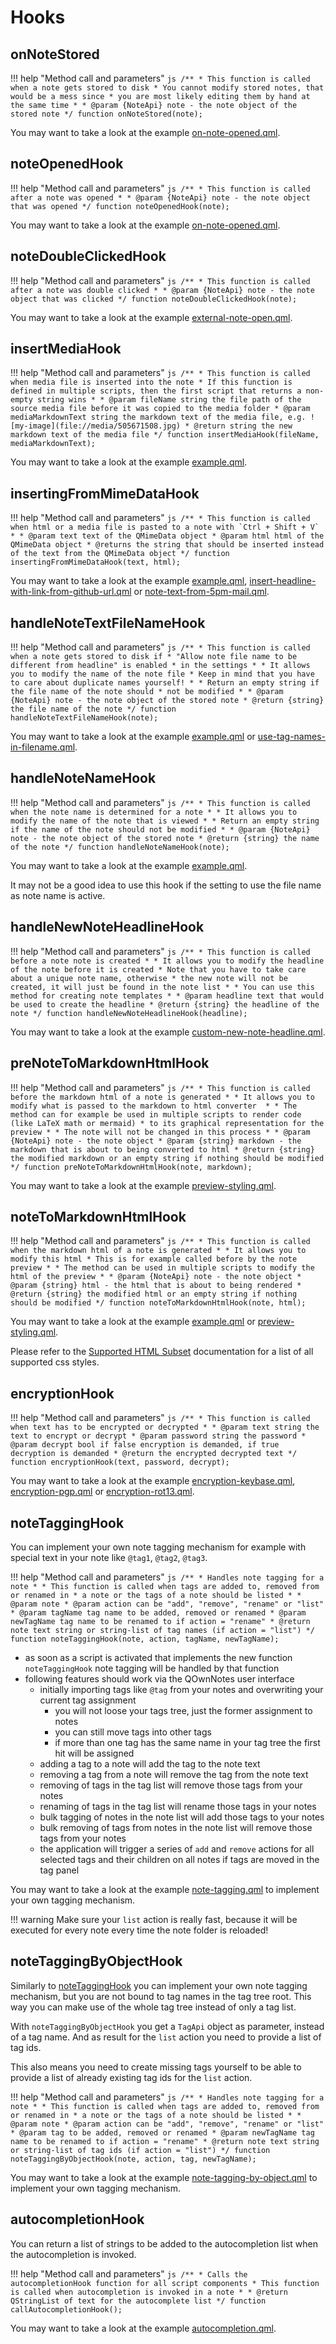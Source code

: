 # Hooks

onNoteStored
------------

!!! help "Method call and parameters"
    ```js
    /**
     * This function is called when a note gets stored to disk
     * You cannot modify stored notes, that would be a mess since
     * you are most likely editing them by hand at the same time
     *
     * @param {NoteApi} note - the note object of the stored note
     */
    function onNoteStored(note);
    ```

You may want to take a look at the example
[on-note-opened.qml](https://github.com/pbek/QOwnNotes/blob/develop/docs/content/scripting/examples/on-note-opened.qml).

noteOpenedHook
--------------

!!! help "Method call and parameters"
    ```js
    /**
     * This function is called after a note was opened
     *
     * @param {NoteApi} note - the note object that was opened
     */
    function noteOpenedHook(note);
    ```

You may want to take a look at the example
[on-note-opened.qml](https://github.com/pbek/QOwnNotes/blob/develop/docs/content/scripting/examples/on-note-opened.qml).

noteDoubleClickedHook
---------------------

!!! help "Method call and parameters"
    ```js
    /**
     * This function is called after a note was double clicked
     *
     * @param {NoteApi} note - the note object that was clicked
     */
    function noteDoubleClickedHook(note);
    ```

You may want to take a look at the example
[external-note-open.qml](https://github.com/pbek/QOwnNotes/blob/develop/docs/content/scripting/examples/external-note-open.qml).

insertMediaHook
---------------

!!! help "Method call and parameters"
    ```js
    /**
     * This function is called when media file is inserted into the note
     * If this function is defined in multiple scripts, then the first script that returns a non-empty string wins
     *
     * @param fileName string the file path of the source media file before it was copied to the media folder
     * @param mediaMarkdownText string the markdown text of the media file, e.g. ![my-image](file://media/505671508.jpg)
     * @return string the new markdown text of the media file
     */
    function insertMediaHook(fileName, mediaMarkdownText);
    ```

You may want to take a look at the example
[example.qml](https://github.com/pbek/QOwnNotes/blob/develop/docs/content/scripting/examples/example.qml).

insertingFromMimeDataHook
-------------------------

!!! help "Method call and parameters"
    ```js
    /**
     * This function is called when html or a media file is pasted to a note with `Ctrl + Shift + V`
     *
     * @param text text of the QMimeData object
     * @param html html of the QMimeData object
     * @returns the string that should be inserted instead of the text from the QMimeData object
     */
    function insertingFromMimeDataHook(text, html);
    ```

You may want to take a look at the example
[example.qml](https://github.com/pbek/QOwnNotes/blob/develop/docs/content/scripting/examples/example.qml),
[insert-headline-with-link-from-github-url.qml](https://github.com/pbek/QOwnNotes/blob/develop/docs/content/scripting/examples/insert-headline-with-link-from-github-url.qml)
or
[note-text-from-5pm-mail.qml](https://github.com/pbek/QOwnNotes/blob/develop/docs/content/scripting/examples/note-text-from-5pm-mail.qml).

handleNoteTextFileNameHook
--------------------------

!!! help "Method call and parameters"
    ```js
    /**
     * This function is called when a note gets stored to disk if
     * "Allow note file name to be different from headline" is enabled
     * in the settings
     *
     * It allows you to modify the name of the note file
     * Keep in mind that you have to care about duplicate names yourself!
     *
     * Return an empty string if the file name of the note should
     * not be modified
     *
     * @param {NoteApi} note - the note object of the stored note
     * @return {string} the file name of the note
     */
    function handleNoteTextFileNameHook(note);
    ```

You may want to take a look at the example
[example.qml](https://github.com/pbek/QOwnNotes/blob/develop/docs/content/scripting/examples/example.qml)
or
[use-tag-names-in-filename.qml](https://github.com/pbek/QOwnNotes/blob/develop/docs/content/scripting/examples/use-tag-names-in-filename.qml).

handleNoteNameHook
------------------

!!! help "Method call and parameters"
    ```js
    /**
     * This function is called when the note name is determined for a note
     *
     * It allows you to modify the name of the note that is viewed
     *
     * Return an empty string if the name of the note should not be modified
     *
     * @param {NoteApi} note - the note object of the stored note
     * @return {string} the name of the note
     */
    function handleNoteNameHook(note);
    ```

You may want to take a look at the example
[example.qml](https://github.com/pbek/QOwnNotes/blob/develop/docs/content/scripting/examples/example.qml).

It may not be a good idea to use this hook if the setting to use the
file name as note name is active.

handleNewNoteHeadlineHook
-------------------------

!!! help "Method call and parameters"
    ```js
    /**
     * This function is called before a note note is created
     *
     * It allows you to modify the headline of the note before it is created
     * Note that you have to take care about a unique note name, otherwise
     * the new note will not be created, it will just be found in the note list
     *
     * You can use this method for creating note templates
     *
     * @param headline text that would be used to create the headline
     * @return {string} the headline of the note
     */
    function handleNewNoteHeadlineHook(headline);
    ```

You may want to take a look at the example
[custom-new-note-headline.qml](https://github.com/pbek/QOwnNotes/blob/develop/docs/content/scripting/examples/custom-new-note-headline.qml).

preNoteToMarkdownHtmlHook
-------------------------

!!! help "Method call and parameters"
    ```js
    /**
     * This function is called before the markdown html of a note is generated
     *
     * It allows you to modify what is passed to the markdown to html converter 
     *
     * The method can for example be used in multiple scripts to render code (like LaTeX math or mermaid)
     * to its graphical representation for the preview
     *
     * The note will not be changed in this process
     *
     * @param {NoteApi} note - the note object
     * @param {string} markdown - the markdown that is about to being converted to html
     * @return {string} the modified markdown or an empty string if nothing should be modified
     */
    function preNoteToMarkdownHtmlHook(note, markdown);
    ```

You may want to take a look at the example
[preview-styling.qml](https://github.com/pbek/QOwnNotes/blob/develop/docs/content/scripting/examples/preview-styling.qml).

noteToMarkdownHtmlHook
----------------------

!!! help "Method call and parameters"
    ```js
    /**
     * This function is called when the markdown html of a note is generated
     *
     * It allows you to modify this html
     * This is for example called before by the note preview
     *
     * The method can be used in multiple scripts to modify the html of the preview
     *
     * @param {NoteApi} note - the note object
     * @param {string} html - the html that is about to being rendered
     * @return {string} the modified html or an empty string if nothing should be modified
     */
    function noteToMarkdownHtmlHook(note, html);
    ```

You may want to take a look at the example
[example.qml](https://github.com/pbek/QOwnNotes/blob/develop/docs/content/scripting/examples/example.qml)
or
[preview-styling.qml](https://github.com/pbek/QOwnNotes/blob/develop/docs/content/scripting/examples/preview-styling.qml).

Please refer to the [Supported HTML
Subset](http://doc.qt.io/qt-5/richtext-html-subset.html) documentation
for a list of all supported css styles.

encryptionHook
--------------

!!! help "Method call and parameters"
    ```js
    /**
     * This function is called when text has to be encrypted or decrypted
     *
     * @param text string the text to encrypt or decrypt
     * @param password string the password
     * @param decrypt bool if false encryption is demanded, if true decryption is demanded
     * @return the encrypted decrypted text
     */
    function encryptionHook(text, password, decrypt);
    ```

You may want to take a look at the example
[encryption-keybase.qml](https://github.com/pbek/QOwnNotes/blob/develop/docs/content/scripting/examples/encryption-keybase.qml),
[encryption-pgp.qml](https://github.com/pbek/QOwnNotes/blob/develop/docs/content/scripting/examples/encryption-pgp.qml)
or
[encryption-rot13.qml](https://github.com/pbek/QOwnNotes/blob/develop/docs/content/scripting/examples/encryption-rot13.qml).

noteTaggingHook
---------------

You can implement your own note tagging mechanism for example with
special text in your note like `@tag1`, `@tag2`, `@tag3`.

!!! help "Method call and parameters"
    ```js
    /**
     * Handles note tagging for a note
     *
     * This function is called when tags are added to, removed from or renamed in
     * a note or the tags of a note should be listed
     *
     * @param note
     * @param action can be "add", "remove", "rename" or "list"
     * @param tagName tag name to be added, removed or renamed
     * @param newTagName tag name to be renamed to if action = "rename"
     * @return note text string or string-list of tag names (if action = "list")
     */
    function noteTaggingHook(note, action, tagName, newTagName);
    ```

-   as soon as a script is activated that implements the new function
    `noteTaggingHook` note tagging will be handled by that function
-   following features should work via the QOwnNotes user interface
    -   initially importing tags like `@tag` from your notes and
        overwriting your current tag assignment
        -   you will not loose your tags tree, just the former assignment
            to notes
        -   you can still move tags into other tags
        -   if more than one tag has the same name in your tag tree the
            first hit will be assigned
    -   adding a tag to a note will add the tag to the note text
    -   removing a tag from a note will remove the tag from the note text
    -   removing of tags in the tag list will remove those tags from your
        notes
    -   renaming of tags in the tag list will rename those tags in your
        notes
    -   bulk tagging of notes in the note list will add those tags to your
        notes
    -   bulk removing of tags from notes in the note list will remove
        those tags from your notes
    -   the application will trigger a series of `add` and `remove` actions for
        all selected tags and their children on all notes if tags are moved
        in the tag panel

You may want to take a look at the example
[note-tagging.qml](https://github.com/pbek/QOwnNotes/blob/develop/docs/content/scripting/examples/note-tagging.qml)
to implement your own tagging mechanism.

!!! warning
    Make sure your `list` action is really fast, because it will be executed for
    every note every time the note folder is reloaded! 

noteTaggingByObjectHook
----------------------

Similarly to [noteTaggingHook](#notetagginghook) you can implement your own note
tagging mechanism, but you are not bound to tag names in the tag tree root.
This way you can make use of the whole tag tree instead of only a tag list.
 
With `noteTaggingByObjectHook` you get a `TagApi` object as parameter, instead
of a tag name. And as result for the `list` action you need to provide a list of
tag ids.

This also means you need to create missing tags yourself to be able to provide
a list of already existing tag ids for the `list` action.  

!!! help "Method call and parameters"
    ```js
    /**
     * Handles note tagging for a note
     *
     * This function is called when tags are added to, removed from or renamed in
     * a note or the tags of a note should be listed
     *
     * @param note
     * @param action can be "add", "remove", "rename" or "list"
     * @param tag to be added, removed or renamed
     * @param newTagName tag name to be renamed to if action = "rename"
     * @return note text string or string-list of tag ids (if action = "list")
     */
    function noteTaggingByObjectHook(note, action, tag, newTagName);
    ```

You may want to take a look at the example
[note-tagging-by-object.qml](https://github.com/pbek/QOwnNotes/blob/develop/docs/content/scripting/examples/note-tagging-by-object.qml)
to implement your own tagging mechanism.

autocompletionHook
------------------

You can return a list of strings to be added to the autocompletion list
when the autocompletion is invoked.

!!! help "Method call and parameters"
    ```js
    /**
     * Calls the autocompletionHook function for all script components
     * This function is called when autocompletion is invoked in a note
     *
     * @return QStringList of text for the autocomplete list
     */
    function callAutocompletionHook();
    ```

You may want to take a look at the example
[autocompletion.qml](https://github.com/pbek/QOwnNotes/blob/develop/docs/content/scripting/examples/autocompletion.qml).
